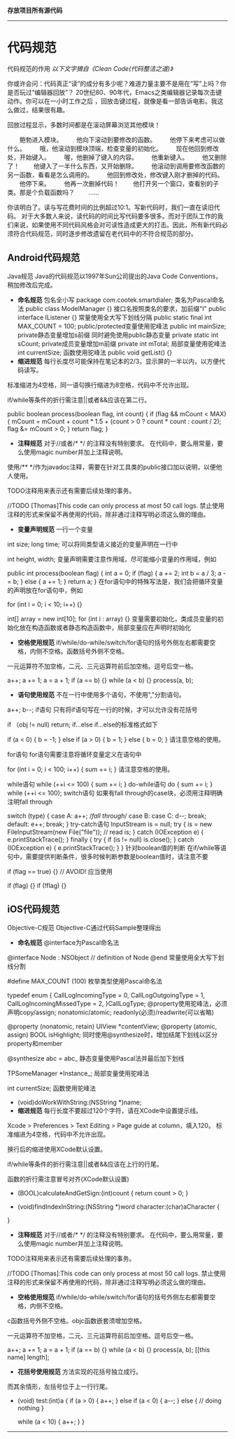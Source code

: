 **存放项目所有源代码**

-----------------------
# 代码规范

代码规范的作用
*以下文字摘自《Clean Code(代码整洁之道)》*

你或许会问：代码真正“读”的成分有多少呢？难道力量主要不是用在“写”上吗？你是否玩过“编辑器回放”？
20世纪80、90年代，Emacs之类编辑器记录每次击键动作。你可以在一小时工作之后 ，回放击键过程，就像是看一部告诉电影。我这么做过，结果很有趣。

回放过程显示，多数时间都是在滚动屏幕浏览其他模块！

　　鲍勃进入模块。
　　他向下滚动到要修改的函数。
　　他停下来考虑可以做什么。
　　哦，他滚动到模块顶端，检查变量的初始化。
　　现在他回到修改处，开始键入。
　　喔，他删掉了键入的内容。
　　他重新键入。
　　他又删除了！
　　他键入了一半什么东西，又开始删除。
　　他滚动到调用要修改函数的另一函数，看看是怎么调用的。
　　他回到修改处，修改键入刚才删掉的代码。
　　他停下来。
　　他再一次删掉代码！
　　他打开另一个窗口，查看别的子类。那是个负载函数吗？
　　……

你该明白了。读与写花费时间的比例超过10:1。写新代码时，我们一直在读旧代码。
对于大多数人来说，读代码的时间比写代码要多很多。而对于团队工作的我们来说，如果使用不同代码风格会对可读性造成更大的打击。因此，所有新代码必须符合代码规范，同时逐步修改遗留在老代码中的不符合规范的部分。

## Android代码规范
Java规范
Java的代码规范以1997年Sun公司提出的Java Code Conventions，稍加修改后完成。

- **命名规范**
包名全小写
package com.cootek.smartdialer;
类名为Pascal命名法
public class ModelManager {}
接口名按照类名的要求，加前缀"I"
public interface IListener {}
常量使用全大写下划线分隔
public static final int MAX_COUNT = 100;
public/protected变量使用驼峰法
public int mainSize;
private静态变量增加s前缀 同时避免使用public静态变量
private static int sCount;
private成员变量增加m前缀
private int mTotal;
局部变量使用驼峰法
int currentSize;
函数使用驼峰法
public void getList() {}
- **缩进规范**
每行长度尽可能保持在笔记本的2/3，显示屏的一半以内，以方便代码读写。

标准缩进为4空格，同一语句换行缩进为8空格，代码中不允许出现<Tab>。

if/while等条件的折行需注意||或者&&应该在第二行。

public boolean process(boolean flag, int count) {
    if (flag && mCount < MAX) {
        mCount = mCount + count * 1.5 
                + (count > 0 ? count * count : count / 2);
        flag &= mCount > 0;
    }
    return flag;
}
- **注释规范**
对于//或者/* */ 的注释没有特别要求。 在代码中，要么用常量，要么使用magic number并加上注释说明。

使用/** */作为javadoc注释，需要在针对工具类的public接口加以说明，以便他人使用。

TODO注释用来表示还有需要后续处理的事务。

//TODO [Thomas]This code can only process at most 50 call logs.
禁止使用注释的形式来保留不再使用的代码，除非通过注释写明必须这么做的理由。

- **变量声明规范**
一行一个变量

int size;
long time;
可以将同类型语义接近的变量声明在一行中

int height, width;
变量声明需要注意作用域，尽可能缩小变量的作用域，例如

public int process(boolean flag) {
    int a = 0;
    if (flag) {
        a += 2;
        int b = a / 3;
        a -= b;
    } else {
        a += 1;
    }
    return a;
}
在for语句中的特殊写法是，我们会把循环变量的声明放在for语句中，例如

for (int i = 0; i < 10; i++) {}

int[] array = new int[10];
for (int i : array) {}
变量需要初始化，类成员变量的初始化放在构造函数或者静态构造函数中，局部变量应在声明时初始化

- **空格使用规范**
if/while/do-while/switch/for语句的括号外侧左右都需要空格，内侧不空格。函数括号外侧不空格。

一元运算符不加空格，二元、三元运算符前后加空格。逗号后空一格。

a++;
a += 1;
a = a + 1;
if (a == b) {}
while (a < b) {}
process(a, b);
- **语句使用规范**
不在一行中使用多个语句，不使用","分割语句。

a++;
b--;
if语句
只有将if语句写在一行的时候，才可以允许没有花括号

if （obj != null) return;
if...else if...else的标准格式如下

if (a < 0) {
    b = -1;
} else if (a > 0) {
    b = 1;
} else {
    b = 0;
}
请注意空格的使用。

for语句
for语句需要注意将循环变量定义在语句中

for (int i = 0; i < 100; i++) {
    sum += i;
}
请注意空格的使用。

while语句
while (++i <= 100) {
    sum += i;
}
do-while语句
do {
    sum += i;
} while (++i <= 100);
switch语句
如果有fall through的case块，必须用注释明确注明fall through

switch (type) {
case A:
    a++;
    /*fall through*/
case B:
case C:
    d--;
    break;
default:
    e++;
    break;
}
try-catch语句
InputStream is = null;
try {
    is = new FileInputStream(new File("file"));
    // read is;
} catch (IOException e) {
    e.printStackTrace();
} finally {
    try {
        if (is != null) is.close();
    } catch (IOException e) {
        e.printStackTrace();
    }
}
针对boolean值的判断
在if/while等语句中，需要提供判断条件，很多时候判断参数是boolean值时，请注意不要

if (flag == true) {} // AVOID!
应当使用

if (flag) {}
if (!flag) {}

## iOS代码规范
Objective-C规范
Objective-C通过代码Sample整理得出

- **命名规范**
@interface为Pascal命名法

@interface Node : NSObject
// definition of Node
@end
常量使用全大写下划线分割

#define MAX_COUNT (100)
枚举类型使用Pascal命名法

typedef enum {
    CallLogIncomingType = 0,
    CallLogOutgoingType = 1,
    CallLogIncomingMissedType = 2,
}CallLogType;
@property使用驼峰法，必须声明copy/assign; nonatomic/atomic; readonly(必须)/readwrite(可以省略)

@property (nonatomic, retain) UIView *contentView;
@property (atomic, assign) BOOL isHighlight;
同时使用@synthesize时，增加结尾下划线以区分property和member

@synthesize abc = abc_
静态变量使用Pascal法并最后加下划线

TPSomeManager *Instance_;
局部变量使用驼峰法

int currentSize;
函数使用驼峰法

- (void)doWorkWithString:(NSString *)name;
- **缩进规范**
每行长度不要超过120个字符，请在XCode中设置提示线。

Xcode > Preferences > Text Editing > Page guide at column，填入120。
标准缩进为4空格，代码中不允许出现<Tab>。

换行后的缩进使用XCode默认设置。

if/while等条件的折行需注意||或者&&应该在上行的行尾。

函数的折行需注意冒号对齐(XCode默认设置)

- (BOOL)calculateAndGetSign:(int)count
{
    return count > 0;
}

- (void)findIndexInString:(NSString *)word
                character:(char)aCharacter
{

}
- **注释规范**
对于//或者/* */ 的注释没有特别要求。 在代码中，要么用常量，要么使用magic number并加上注释说明。

TODO注释用来表示还有需要后续处理的事务。

//TODO [Thomas]:This code can only process at most 50 call logs.
禁止使用注释的形式来保留不再使用的代码，除非通过注释写明必须这么做的理由。

- **空格使用规范**
if/while/do-while/switch/for语句的括号外侧左右都需要空格，内侧不空格。

c函数括号外侧不空格。objc函数嵌套须增加空格。

一元运算符不加空格，二元、三元运算符前后加空格。逗号后空一格。

a++;
a += 1;
a = a + 1;
if (a == b) {}
while (a < b) {}
process(a, b);
[[this name] length];
- **花括号使用规范**
方法实现的花括号独立成行。

而其余情形，左括号位于上一行行尾。

- (void) test:(int)a
{
    if (a > 0) {
        a++;
    } else if (a < 0) {
        a--;
    } else {
        // doing nothing
    }

    while (a < 10) {
        a++;
    }
}

-----------------------------------
